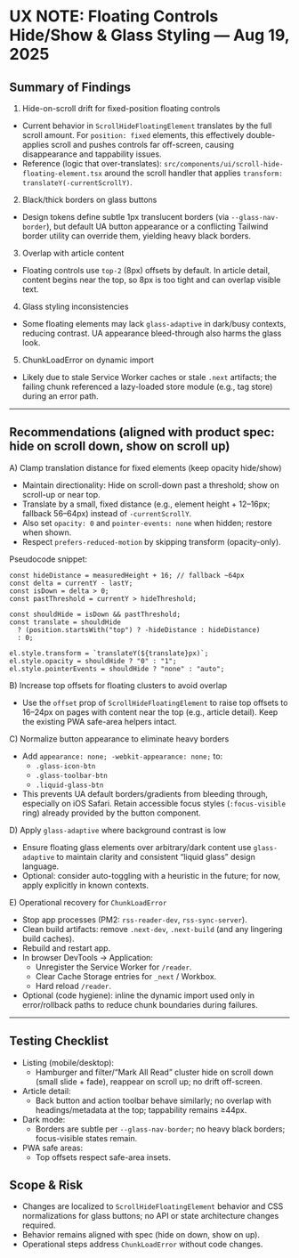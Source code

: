 # UX NOTE: Floating Controls Hide/Show & Glass Styling — Aug 19, 2025

## Summary of Findings

1. Hide-on-scroll drift for fixed-position floating controls

- Current behavior in `ScrollHideFloatingElement` translates by the full scroll amount. For `position: fixed` elements, this effectively double-applies scroll and pushes controls far off-screen, causing disappearance and tappability issues.
- Reference (logic that over-translates): `src/components/ui/scroll-hide-floating-element.tsx` around the scroll handler that applies `transform: translateY(-currentScrollY)`.

2. Black/thick borders on glass buttons

- Design tokens define subtle 1px translucent borders (via `--glass-nav-border`), but default UA button appearance or a conflicting Tailwind border utility can override them, yielding heavy black borders.

3. Overlap with article content

- Floating controls use `top-2` (8px) offsets by default. In article detail, content begins near the top, so 8px is too tight and can overlap visible text.

4. Glass styling inconsistencies

- Some floating elements may lack `glass-adaptive` in dark/busy contexts, reducing contrast. UA appearance bleed-through also harms the glass look.

5. ChunkLoadError on dynamic import

- Likely due to stale Service Worker caches or stale `.next` artifacts; the failing chunk referenced a lazy-loaded store module (e.g., tag store) during an error path.

---

## Recommendations (aligned with product spec: hide on scroll down, show on scroll up)

A) Clamp translation distance for fixed elements (keep opacity hide/show)

- Maintain directionality: Hide on scroll-down past a threshold; show on scroll-up or near top.
- Translate by a small, fixed distance (e.g., element height + 12–16px; fallback 56–64px) instead of `-currentScrollY`.
- Also set `opacity: 0` and `pointer-events: none` when hidden; restore when shown.
- Respect `prefers-reduced-motion` by skipping transform (opacity-only).

Pseudocode snippet:

```
const hideDistance = measuredHeight + 16; // fallback ~64px
const delta = currentY - lastY;
const isDown = delta > 0;
const pastThreshold = currentY > hideThreshold;

const shouldHide = isDown && pastThreshold;
const translate = shouldHide
  ? (position.startsWith("top") ? -hideDistance : hideDistance)
  : 0;

el.style.transform = `translateY(${translate}px)`;
el.style.opacity = shouldHide ? "0" : "1";
el.style.pointerEvents = shouldHide ? "none" : "auto";
```

B) Increase top offsets for floating clusters to avoid overlap

- Use the `offset` prop of `ScrollHideFloatingElement` to raise top offsets to 16–24px on pages with content near the top (e.g., article detail). Keep the existing PWA safe-area helpers intact.

C) Normalize button appearance to eliminate heavy borders

- Add `appearance: none; -webkit-appearance: none;` to:
  - `.glass-icon-btn`
  - `.glass-toolbar-btn`
  - `.liquid-glass-btn`
- This prevents UA default borders/gradients from bleeding through, especially on iOS Safari. Retain accessible focus styles (`:focus-visible` ring) already provided by the button component.

D) Apply `glass-adaptive` where background contrast is low

- Ensure floating glass elements over arbitrary/dark content use `glass-adaptive` to maintain clarity and consistent “liquid glass” design language.
- Optional: consider auto-toggling with a heuristic in the future; for now, apply explicitly in known contexts.

E) Operational recovery for `ChunkLoadError`

- Stop app processes (PM2: `rss-reader-dev`, `rss-sync-server`).
- Clean build artifacts: remove `.next-dev`, `.next-build` (and any lingering build caches).
- Rebuild and restart app.
- In browser DevTools → Application:
  - Unregister the Service Worker for `/reader`.
  - Clear Cache Storage entries for `_next` / Workbox.
  - Hard reload `/reader`.
- Optional (code hygiene): inline the dynamic import used only in error/rollback paths to reduce chunk boundaries during failures.

---

## Testing Checklist

- Listing (mobile/desktop):
  - Hamburger and filter/“Mark All Read” cluster hide on scroll down (small slide + fade), reappear on scroll up; no drift off-screen.
- Article detail:
  - Back button and action toolbar behave similarly; no overlap with headings/metadata at the top; tappability remains ≥44px.
- Dark mode:
  - Borders are subtle per `--glass-nav-border`; no heavy black borders; focus-visible states remain.
- PWA safe areas:
  - Top offsets respect safe-area insets.

## Scope & Risk

- Changes are localized to `ScrollHideFloatingElement` behavior and CSS normalizations for glass buttons; no API or state architecture changes required.
- Behavior remains aligned with spec (hide on down, show on up).
- Operational steps address `ChunkLoadError` without code changes.
